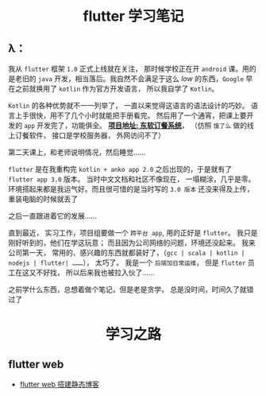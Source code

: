 # <center> flutter 学习笔记 </center>

## λ：

我从 `flutter` 框架 `1.0` 正式上线就在关注， 那时候学校正在开 `android` 课。用的是老旧的 `java` 开发，相当落后。我自然不会满足于这么 *low* 的东西，`Google` 早在之前就换用了 `kotlin` 作为官方开发语言， 所以我自学了 `Kotlin`。

`Kotlin` 的各种优势就不一一列举了， 一直以来觉得这语言的语法设计的巧妙。 语言上手很快，用不了几个小时就能把手册看完。 然后用了一个通宵，把课上要开发的 `app` 开发完了，功能俱全。 [**项目地址: 东软订餐系统**](https://lzyprime.top/DNUIFoodApp/)， （仿照 `饿了么` 做的线上订餐软件， 接口是学校服务器， 外网访问不了）

第二天课上，和老师说明情况，然后睡觉……

`flutter` 是在我重构完 `kotlin + anko app 2.0` 之后出现的，于是就有了 `flutter app 3.0` 版本。 当时中文文档和社区不像现在， 一塌糊涂，几乎是零。环境搭起来都是我运气好。而且很可惜的是当时写的 `3.0 版本` 还没来得及上传，重装电脑的时候就丢了

之后一直跟进着它的发展……

直到最近， 实习工作，项目组要做一个 `跨平台 app`, 用的正好是 `flutter`。 我只是刚好听到的，他们在学这玩意； 而且因为公司网络的问题，环境还没起来。 我来公司第一天， 常用的、感兴趣的东西就都装好了，（`gcc | scala | kotlin | nodejs | flutter| ………`）， 太巧了。 我是一个 `后端加日常运维`， 但是 `flutter` 员工在这又不好找， 所以后来我也被拉入伙了……

之前学什么东西，总想着做个笔记，但是老是贪学， 总是没时间，时间久了就错过了

# <center> 学习之路 </center>

## flutter web
- [flutter web 搭建静态博客](flutter_web/flutter_web搭建静态博客.md)


